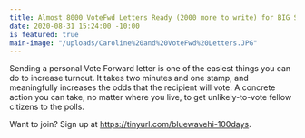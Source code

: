 ```yaml
---
title: Almost 8000 VoteFwd Letters Ready (2000 more to write) for BIG SEND
date: 2020-08-31 15:24:00 -10:00
is featured: true
main-image: "/uploads/Caroline%20and%20VoteFwd%20Letters.JPG"
---
```


Sending a personal Vote Forward letter is one of the easiest things you can do to increase turnout. It takes two minutes and one stamp, and meaningfully increases the odds that the recipient will vote. A concrete action you can take, no matter where you live, to get unlikely-to-vote fellow citizens to the polls.

Want to join? Sign up at https://tinyurl.com/bluewavehi-100days.